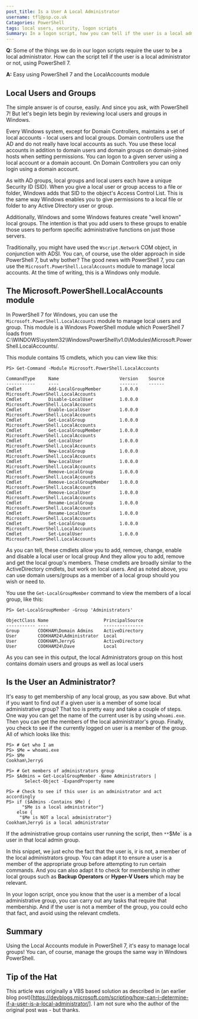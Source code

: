 ```yaml
---
post_title: Is a User A Local Administrator
username: tfl@psp.co.uk
Catagories: PowerShell
tags: local users, security, logon scripts
Summary: In a logon script, how you can tell if the user is a local administrator
---
```


**Q:** Some of the things we do in our logon scripts require the user to be a local administrator. How can the script tell if the user is a local administrator or not, using PowerShell 7.

**A:**  Easy using PowerShell 7 and the LocalAccounts module

## Local Users and Groups

The simple answer is of course, easily.
And since you ask, with PowerShell 7!
But let's begin lets begin by reviewing local users and groups in Windows.

Every Windows system, except for Domain Controllers, maintains a set of local accounts - local users and local groups.
Domain controllers use the AD and do not really have local accounts as such.
You use these local accounts in addition to domain users and domain groups on domain-joined hosts when setting permissions.
You can logon to a given server using a local account or a domain account.
On Domain Controllers you can only login using a domain account.

As with AD groups, local groups and local users each have a unique Security ID (SID).
When you give a local user or group access to a file or folder, Windows adds that SID to the object's Access Control List.
This is the same way Windows enables you to give permissions to a local file or folder to any Active DIrectory user or group.

Additionally, Windows and some Windows features create "well known" local groups.
The intention is that you add users to these groups to enable those users to perform specific administrative functions on just those servers.

Traditionally, you might have used the `Wscript.Network` COM object, in conjunction with ADSI.
You can, of course, use the older approach in side PowerShell 7, but why bother?
The good news with PowerShell 7, you can use the `Microsoft.PowerShell.LocalAccounts` module to manage local accounts.
At the time of writing, this is a Windows only module.

## The Microsoft.PowerShell.LocalAccounts module

In PowerShell 7 for Windows, you can use the `Microsoft.PowerShell.LocalAccounts` module to manage local users and group.
This module is a Windows PowerShell module which PowerShell 7 loads from C:\WINDOWS\system32\WindowsPowerShell\v1.0\Modules\Microsoft.PowerShell.LocalAccounts/.

This module contains 15 cmdlets, which you can view like this:

```powershell-console
PS> Get-Command -Module Microsoft.PowerShell.LocalAccounts

CommandType     Name                       Version    Source
-----------     ----                       -------    ------
Cmdlet          Add-LocalGroupMember       1.0.0.0    Microsoft.PowerShell.LocalAccounts
Cmdlet          Disable-LocalUser          1.0.0.0    Microsoft.PowerShell.LocalAccounts
Cmdlet          Enable-LocalUser           1.0.0.0    Microsoft.PowerShell.LocalAccounts
Cmdlet          Get-LocalGroup             1.0.0.0    Microsoft.PowerShell.LocalAccounts
Cmdlet          Get-LocalGroupMember       1.0.0.0    Microsoft.PowerShell.LocalAccounts
Cmdlet          Get-LocalUser              1.0.0.0    Microsoft.PowerShell.LocalAccounts
Cmdlet          New-LocalGroup             1.0.0.0    Microsoft.PowerShell.LocalAccounts
Cmdlet          New-LocalUser              1.0.0.0    Microsoft.PowerShell.LocalAccounts
Cmdlet          Remove-LocalGroup          1.0.0.0    Microsoft.PowerShell.LocalAccounts
Cmdlet          Remove-LocalGroupMember    1.0.0.0    Microsoft.PowerShell.LocalAccounts
Cmdlet          Remove-LocalUser           1.0.0.0    Microsoft.PowerShell.LocalAccounts
Cmdlet          Rename-LocalGroup          1.0.0.0    Microsoft.PowerShell.LocalAccounts
Cmdlet          Rename-LocalUser           1.0.0.0    Microsoft.PowerShell.LocalAccounts
Cmdlet          Set-LocalGroup             1.0.0.0    Microsoft.PowerShell.LocalAccounts
Cmdlet          Set-LocalUser              1.0.0.0    Microsoft.PowerShell.LocalAccounts
```

As you can tell, these cmdlets allow you to add, remove, change, enable and disable a local user or local group
And they allow you to add, remove and get the local group's members.
These cmdlets are broadly similar to the ActiveDirectory cmdlets, but work on local users.
And as noted above, you can use domain users/groups as a member of a local group should you wish or need to.

You use the `Get-LocalGroupMember` command to view the members of a local group, like this:

```powershell-console
PS> Get-LocalGroupMember -Group 'Administrators'

ObjectClass Name                     PrincipalSource
----------- ----                     ---------------
Group       COOKHAM\Domain Admins    ActiveDirectory
User        COOKHAM24\Administrator  Local
User        COOKHAM\JerryG           ActiveDirectory
User        COOKHAM24\Dave           Local
```

As you can see in this output, the local Administrators group on this host contains domain users and groups as well as local users

## Is the User an Administrator?

It's easy to get membership of any local group, as you saw above.
But what if you want to find out if a given user is a member of some local administrative group?
That too is pretty easy and take a couple of steps.
One way you can get the name of the current user is by using `whoami.exe`.
Then you can get the members of the local administrator's group.
Finally, you check to see if the currently logged on user is a member of the group.
All of which looks like this:

```powershell-console
PS> # Get who I am
PS> $Me = whoami.exe
PS> $Me 
Cookham\JerryG

PS> # Get members of administrators group
PS> $Admins = Get-LocalGroupMember -Name Administrators | 
       Select-Object -ExpandProperty name

PS> # Check to see if this user is an administrator and act accordingly
PS> if ($Admins -Contains $Me) {
      "$Me is a local administrator"} 
    else {
     "$Me is NOT a local administrator"}
Cookham\JerryG is a local administrator
```

If the administrative group contains user running the script, then `**`$Me` is a user in that local admin group.

In this snippet, we just echo the fact that the user is, ir is not, a member of the local administrators group.
You can adapt it to ensure a user is a member of the appropriate group before attempting to run certain commands.
And you can also adapt it to check for membership in other local groups such as **Backup Operators** or **Hyper-V Users** which may be relevant.

In your logon script, once you know that the user is a member of a local administrative group, you can carry out any tasks that require that membership.
And if the user is not a member of the group, you could echo that fact, and avoid using the relevant cmdlets.

## Summary

Using the Local Accounts module in PowerShell 7, it's easy to manage local groups!
You can, of course, manage the groups the same way in Windows PowerShell.

## Tip of the Hat

This article was originally a VBS based solution as described in (an earlier blog post)[https://devblogs.microsoft.com/scripting/how-can-i-determine-if-a-user-is-a-local-administrator/].
I am not sure who the author of the original post was - but thanks.
